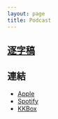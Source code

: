 ```yaml
---
layout: page
title: Podcast
---
```


## [逐字稿](./Subtitle/)

## 連結
  * [Apple](https://podcasts.apple.com/us/podcast/鍊金mage/id1735539876)
  * [Spotify](https://podcasters.spotify.com/pod/show/alchemymage)
  * [KKBox](https://podcast.kkbox.com/tw/channel/DZrNCU-wb9IAcR25pZ)
  